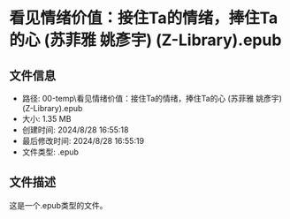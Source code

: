 ﻿# 看见情绪价值：接住Ta的情绪，捧住Ta的心 (苏菲雅  姚彥宇) (Z-Library).epub

## 文件信息
- 路径: 00-temp\看见情绪价值：接住Ta的情绪，捧住Ta的心 (苏菲雅  姚彥宇) (Z-Library).epub
- 大小: 1.35 MB
- 创建时间: 2024/8/28 16:55:18
- 最后修改时间: 2024/8/28 16:55:19
- 文件类型: .epub

## 文件描述
这是一个.epub类型的文件。


